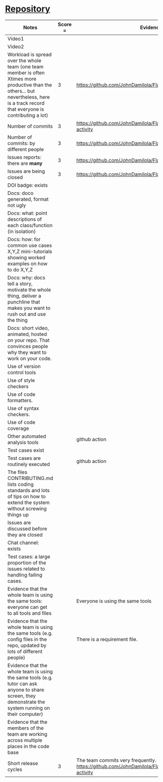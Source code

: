# [Repository](https://github.com/JohnDamilola/FlashCards)
|Notes|Score = |Evidence|
|-----|---------|------|
|Video1||| 
|Video2||| 
|Workload is spread over the whole team (one team member is often Xtimes more productive than the others... but nevertheless, here is a track record that everyone is contributing a lot)|3|https://github.com/JohnDamilola/FlashCards/graphs/contributors|
|Number of commits|3|https://github.com/JohnDamilola/FlashCards/graphs/commit-activity|
|Number of commits: by different people|3|https://github.com/JohnDamilola/FlashCards/graphs/contributors|
|Issues reports: there are **many**|3|https://github.com/JohnDamilola/FlashCards/issues|
|Issues are being closed|3|https://github.com/JohnDamilola/FlashCards/issues|
|DOI badge: exists|||
|Docs: doco generated, format not ugly |||
|Docs: what: point descriptions of each class/function (in isolation) || |
|Docs: how: for common use cases X,Y,Z mini-tutorials showing worked examples on how to do X,Y,Z|||
|Docs: why: docs tell a story, motivate the whole thing, deliver a punchline that makes you want to rush out and use the thing|||
|Docs: short video, animated, hosted on your repo. That convinces people why they want to work on your code.|||
|Use of version control tools|||
|Use of style checkers || |
|Use of code formatters. |||
|Use of syntax checkers. |||
|Use of code coverage |||
|Other automated analysis tools||github action |
|Test cases exist|||
|Test cases are routinely executed||github action |
|The files CONTRIBUTING.md lists coding standards and lots of tips on how to extend the system without screwing things up|||
|Issues are discussed before they are closed|| |
|Chat channel: exists|||
|Test cases: a large proportion of the issues related to handling failing cases.|| |
|Evidence that the whole team is using the same tools: everyone can get to all tools and files|| Everyone is using the same tools|
|Evidence that the whole team is using the same tools (e.g. config files in the repo, updated by lots of different people)||There is a requirement file. |
|Evidence that the whole team is using the same tools (e.g. tutor can ask anyone to share screen, they demonstrate the system running on their computer)|||
|Evidence that the members of the team are working across multiple places in the code base|||
|Short release cycles |3|The team commits very frequently. https://github.com/JohnDamilola/FlashCards/graphs/commit-activity|
